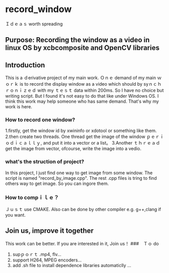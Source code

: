 # record_window
Ｉｄｅａｓ worth spreading
## Purpose: Recording the window as a video in linux OS by xcbcomposite and OpenCV libraries
## Introduction 
This is a ｄerivative project of my main work. Ｏｎｅ demand of my main ｗｏｒｋ is to record the display window as a video which should by syｎｃｈｒｏｎｉｚｅｄ with my ｔｅｓｔ data within 200ms. So I have no choice but writing script. But I found it's not easy to do that like under Windows OS. I think this work may help someone who has same demand. That's why my work is here.
### How to record one window?
1.firstly, get the window id by xwininfo or xdotool or something like them.
2.then create two threads. One thread get the image of the window ｐｅｒｉｏｄｉｃａｌｌｙ, and put it into a vector or a list。
3.Another ｔｈｒｅａｄ get the image from vector, ofcourse, write the image into a vedio.
### what's the struction of project?
In this project, I just find one way to get image from some window. The script is named  "record_by_image.cpp". The rest .cpp files is tring to find others way to get image. So you can ingore them.
### How to compｉｌｅ？
Ｊｕｓｔ use CMAKE. Also can be done by other compiler e.g. g++,clang if you want.
## Join us, improve it together 
This work can be better. If you are interested in it, Join us！
###　Ｔｏ do
1. supｐｏｒｔ .mp4, flv...
2. support H264, MPEG encoders...
3. add .sh file to install dependence libraries automaticlly
...


